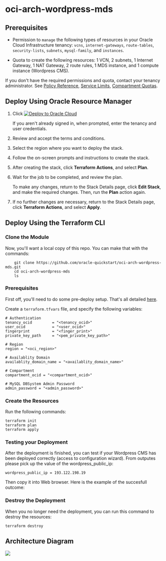 # oci-arch-wordpress-mds

## Prerequisites

- Permission to `manage` the following types of resources in your Oracle Cloud Infrastructure tenancy: `vcns`, `internet-gateways`, `route-tables`, `security-lists`, `subnets`, `mysql-family`, and `instances`.

- Quota to create the following resources: 1 VCN, 2 subnets, 1 Internet Gateway, 1 NAT Gateway, 2 route rules, 1 MDS instance, and 1 compute instance (Wordpress CMS).

If you don't have the required permissions and quota, contact your tenancy administrator. See [Policy Reference](https://docs.cloud.oracle.com/en-us/iaas/Content/Identity/Reference/policyreference.htm), [Service Limits](https://docs.cloud.oracle.com/en-us/iaas/Content/General/Concepts/servicelimits.htm), [Compartment Quotas](https://docs.cloud.oracle.com/iaas/Content/General/Concepts/resourcequotas.htm).

## Deploy Using Oracle Resource Manager

1. Click [![Deploy to Oracle Cloud](https://oci-resourcemanager-plugin.plugins.oci.oraclecloud.com/latest/deploy-to-oracle-cloud.svg)](https://console.us-phoenix-1.oraclecloud.com/resourcemanager/stacks/create?region=home&zipUrl=https://github.com/oracle-quickstart/oci-arch-wordpress-mds/raw/master/resource-manager/oci-arch-wordpress-mds.zip)

    If you aren't already signed in, when prompted, enter the tenancy and user credentials.

2. Review and accept the terms and conditions.

3. Select the region where you want to deploy the stack.

4. Follow the on-screen prompts and instructions to create the stack.

5. After creating the stack, click **Terraform Actions**, and select **Plan**.

6. Wait for the job to be completed, and review the plan.

    To make any changes, return to the Stack Details page, click **Edit Stack**, and make the required changes. Then, run the **Plan** action again.

7. If no further changes are necessary, return to the Stack Details page, click **Terraform Actions**, and select **Apply**. 

## Deploy Using the Terraform CLI

### Clone the Module

Now, you'll want a local copy of this repo. You can make that with the commands:

```
    git clone https://github.com/oracle-quickstart/oci-arch-wordpress-mds.git
    cd oci-arch-wordpress-mds
    ls
```

### Prerequisites
First off, you'll need to do some pre-deploy setup.  That's all detailed [here](https://github.com/cloud-partners/oci-prerequisites).

Create a `terraform.tfvars` file, and specify the following variables:

```
# Authentication
tenancy_ocid         = "<tenancy_ocid>"
user_ocid            = "<user_ocid>"
fingerprint          = "<finger_print>"
private_key_path     = "<pem_private_key_path>"

# Region
region = "<oci_region>"

# Availablity Domain 
availablity_domain_name = "<availablity_domain_name>"

# Compartment
compartment_ocid = "<compartment_ocid>"

# MySQL DBSystem Admin Password 
admin_password = "<admin_password>"

````

### Create the Resources
Run the following commands:

    terraform init
    terraform plan
    terraform apply


### Testing your Deployment
After the deployment is finished, you can test if your Wordpress CMS has been deployed correctly (access to configuration wizard). From outputes please pick up the value of the wordpress_public_ip:

````
wordpress_public_ip = 193.122.198.19
`````

Then copy it into Web browser. Here is the example of the succesfull outcome:

### Destroy the Deployment
When you no longer need the deployment, you can run this command to destroy the resources:

    terraform destroy

## Architecture Diagram

![](./images/architecture-deploy-wordpress-mds.png)


